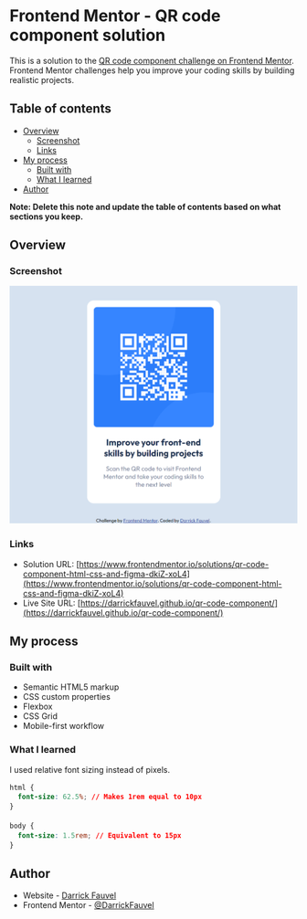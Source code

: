 # Frontend Mentor - QR code component solution

This is a solution to the [QR code component challenge on Frontend Mentor](https://www.frontendmentor.io/challenges/qr-code-component-iux_sIO_H). Frontend Mentor challenges help you improve your coding skills by building realistic projects.

## Table of contents

- [Overview](#overview)
  - [Screenshot](#screenshot)
  - [Links](#links)
- [My process](#my-process)
  - [Built with](#built-with)
  - [What I learned](#what-i-learned)
- [Author](#author)

**Note: Delete this note and update the table of contents based on what sections you keep.**

## Overview

### Screenshot

![](./screenshot.png)

### Links

- Solution URL: [https://www.frontendmentor.io/solutions/qr-code-component-html-css-and-figma-dkiZ-xoL4](https://www.frontendmentor.io/solutions/qr-code-component-html-css-and-figma-dkiZ-xoL4)
- Live Site URL: [https://darrickfauvel.github.io/qr-code-component/](https://darrickfauvel.github.io/qr-code-component/)

## My process

### Built with

- Semantic HTML5 markup
- CSS custom properties
- Flexbox
- CSS Grid
- Mobile-first workflow

### What I learned

I used relative font sizing instead of pixels.

```css
html {
  font-size: 62.5%; // Makes 1rem equal to 10px
}

body {
  font-size: 1.5rem; // Equivalent to 15px
}
```

## Author

- Website - [Darrick Fauvel](https://github.com/DarrickFauvel)
- Frontend Mentor - [@DarrickFauvel](https://www.frontendmentor.io/profile/DarrickFauvel)
